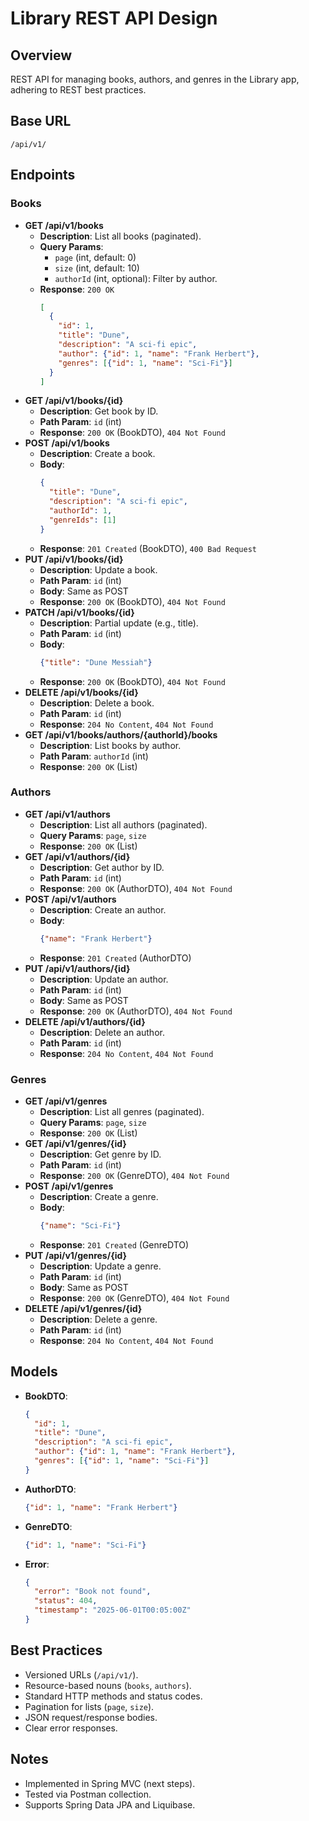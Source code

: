 # Library REST API Design

## Overview
REST API for managing books, authors, and genres in the Library app, adhering to REST best practices.

## Base URL
`/api/v1/`

## Endpoints

### Books
- **GET /api/v1/books**
  - **Description**: List all books (paginated).
  - **Query Params**:
    - `page` (int, default: 0)
    - `size` (int, default: 10)
    - `authorId` (int, optional): Filter by author.
  - **Response**: `200 OK`
    ```json
    [
      {
        "id": 1,
        "title": "Dune",
        "description": "A sci-fi epic",
        "author": {"id": 1, "name": "Frank Herbert"},
        "genres": [{"id": 1, "name": "Sci-Fi"}]
      }
    ]
    ```
- **GET /api/v1/books/{id}**
  - **Description**: Get book by ID.
  - **Path Param**: `id` (int)
  - **Response**: `200 OK` (BookDTO), `404 Not Found`
- **POST /api/v1/books**
  - **Description**: Create a book.
  - **Body**:
    ```json
    {
      "title": "Dune",
      "description": "A sci-fi epic",
      "authorId": 1,
      "genreIds": [1]
    }
    ```
  - **Response**: `201 Created` (BookDTO), `400 Bad Request`
- **PUT /api/v1/books/{id}**
  - **Description**: Update a book.
  - **Path Param**: `id` (int)
  - **Body**: Same as POST
  - **Response**: `200 OK` (BookDTO), `404 Not Found`
- **PATCH /api/v1/books/{id}**
  - **Description**: Partial update (e.g., title).
  - **Path Param**: `id` (int)
  - **Body**:
    ```json
    {"title": "Dune Messiah"}
    ```
  - **Response**: `200 OK` (BookDTO), `404 Not Found`
- **DELETE /api/v1/books/{id}**
  - **Description**: Delete a book.
  - **Path Param**: `id` (int)
  - **Response**: `204 No Content`, `404 Not Found`
- **GET /api/v1/books/authors/{authorId}/books**
  - **Description**: List books by author.
  - **Path Param**: `authorId` (int)
  - **Response**: `200 OK` (List<BookDTO>)

### Authors
- **GET /api/v1/authors**
  - **Description**: List all authors (paginated).
  - **Query Params**: `page`, `size`
  - **Response**: `200 OK` (List<AuthorDTO>)
- **GET /api/v1/authors/{id}**
  - **Description**: Get author by ID.
  - **Path Param**: `id` (int)
  - **Response**: `200 OK` (AuthorDTO), `404 Not Found`
- **POST /api/v1/authors**
  - **Description**: Create an author.
  - **Body**:
    ```json
    {"name": "Frank Herbert"}
    ```
  - **Response**: `201 Created` (AuthorDTO)
- **PUT /api/v1/authors/{id}**
  - **Description**: Update an author.
  - **Path Param**: `id` (int)
  - **Body**: Same as POST
  - **Response**: `200 OK` (AuthorDTO), `404 Not Found`
- **DELETE /api/v1/authors/{id}**
  - **Description**: Delete an author.
  - **Path Param**: `id` (int)
  - **Response**: `204 No Content`, `404 Not Found`

### Genres
- **GET /api/v1/genres**
  - **Description**: List all genres (paginated).
  - **Query Params**: `page`, `size`
  - **Response**: `200 OK` (List<GenreDTO>)
- **GET /api/v1/genres/{id}**
  - **Description**: Get genre by ID.
  - **Path Param**: `id` (int)
  - **Response**: `200 OK` (GenreDTO), `404 Not Found`
- **POST /api/v1/genres**
  - **Description**: Create a genre.
  - **Body**:
    ```json
    {"name": "Sci-Fi"}
    ```
  - **Response**: `201 Created` (GenreDTO)
- **PUT /api/v1/genres/{id}**
  - **Description**: Update a genre.
  - **Path Param**: `id` (int)
  - **Body**: Same as POST
  - **Response**: `200 OK` (GenreDTO), `404 Not Found`
- **DELETE /api/v1/genres/{id}**
  - **Description**: Delete a genre.
  - **Path Param**: `id` (int)
  - **Response**: `204 No Content`, `404 Not Found`

## Models
- **BookDTO**:
  ```json
  {
    "id": 1,
    "title": "Dune",
    "description": "A sci-fi epic",
    "author": {"id": 1, "name": "Frank Herbert"},
    "genres": [{"id": 1, "name": "Sci-Fi"}]
  }
  ```
- **AuthorDTO**:
  ```json
  {"id": 1, "name": "Frank Herbert"}
  ```
- **GenreDTO**:
  ```json
  {"id": 1, "name": "Sci-Fi"}
  ```
- **Error**:
  ```json
  {
    "error": "Book not found",
    "status": 404,
    "timestamp": "2025-06-01T00:05:00Z"
  }
  ```

## Best Practices
- Versioned URLs (`/api/v1/`).
- Resource-based nouns (`books`, `authors`).
- Standard HTTP methods and status codes.
- Pagination for lists (`page`, `size`).
- JSON request/response bodies.
- Clear error responses.

## Notes
- Implemented in Spring MVC (next steps).
- Tested via Postman collection.
- Supports Spring Data JPA and Liquibase.